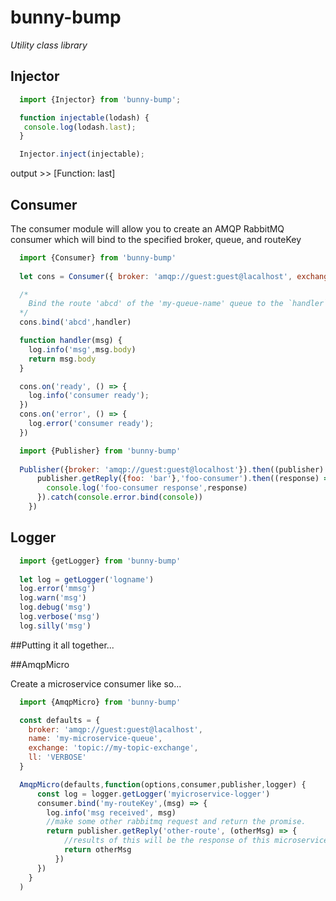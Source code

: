 # bunny-bump

_Utility class library_

## Injector

````javascript
  import {Injector} from 'bunny-bump';

  function injectable(lodash) {
   console.log(lodash.last);
  }

  Injector.inject(injectable);
````
output >> [Function: last]

## Consumer

The consumer module will allow you to create an AMQP RabbitMQ consumer which will bind to the specified broker, queue, and routeKey

````javascript
  import {Consumer} from 'bunny-bump'
  
  let cons = Consumer({ broker: 'amqp://guest:guest@lacalhost', exchange: 'topic://my-topic-exchange', name: 'my-queue-name'})

  /* 
    Bind the route 'abcd' of the 'my-queue-name' queue to the `handler` function
  */
  cons.bind('abcd',handler)

  function handler(msg) {
    log.info('msg',msg.body)
    return msg.body
  }

  cons.on('ready', () => {
    log.info('consumer ready');
  })
  cons.on('error', () => {
    log.error('consumer ready');
  })
````

````javascript
  import {Publisher} from 'bunny-bump'
  
  Publisher({broker: 'amqp://guest:guest@localhost'}).then((publisher) => {
      publisher.getReply({foo: 'bar'},'foo-consumer').then((response) => {
        console.log('foo-consumer response',response)
      }).catch(console.error.bind(console))
    })
````

## Logger

````javascript
  import {getLogger} from 'bunny-bump'
  
  let log = getLogger('logname')
  log.error('mmsg')
  log.warn('msg')
  log.debug('msg')
  log.verbose('msg')
  log.silly('msg')
````

##Putting it all together...

##AmqpMicro

Create a microservice consumer like so...
````javascript
  import {AmqpMicro} from 'bunny-bump'

  const defaults = {
    broker: 'amqp://guest:guest@lacalhost',
    name: 'my-microservice-queue',
    exchange: 'topic://my-topic-exchange',
    ll: 'VERBOSE'
  }

  AmqpMicro(defaults,function(options,consumer,publisher,logger) {
      const log = logger.getLogger('myicroservice-logger')
      consumer.bind('my-routeKey',(msg) => {
        log.info('msg received', msg)
        //make some other rabbitmq request and return the promise.
        return publisher.getReply('other-route', (otherMsg) => {
            //results of this will be the response of this microservice request.
            return otherMsg
          })
      })
    }
  )
````